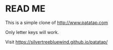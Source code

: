 # READ ME

This is a simple clone of http://www.patatap.com

Only letter keys will work.

Visit https://silvertreebluewind.github.io/patatap/
